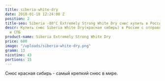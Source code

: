 ```yaml
---
title: siberia-white-dry
date: 2018-01-18 12:24:00 Z
position: 2
title-seo: Siberia -80°C Extremely Strong White Dry снюс купить в России
descr: Купить снюс Siberia White Dry(красная сибирь) в России с отправкой в Москву
  и СПБ
product-name: Siberia Extremely Strong White Dry
price: 600
image: "/uploads/siberia-white-dry.png"
gramm: 13
nicotine: 43
portions: 15
---
```


Снюс красная сибирь - самый крепкий снюс в мире.
